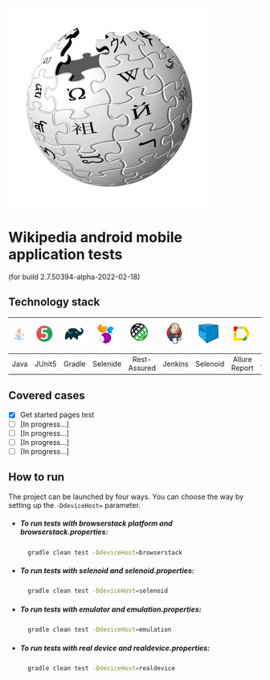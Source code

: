 ![](.\assets\icons\wikipedia_logo.svg "Wikipedia android mobile application tests")

# Wikipedia android mobile application tests

(for build 2.7.50394-alpha-2022-02-18)

## Technology stack

|![](.\assets\icons\java.svg "Java")|![](.\assets\icons\junit5.svg "JUnit5")|![](.\assets\icons\gradle.svg "Gradle")|![](.\assets\icons\selenide.svg "Selenide")|![](.\assets\icons\rest-assured.svg "Rest-Assured")|![](.\assets\icons\jenkins.svg "Jenkins")|![](.\assets\icons\selenoid.svg "Selenoid")|![](.\assets\icons\allurereport.svg "Allure Report")|![](.\assets\icons\alluretestops.svg "Allure TestOps")|![](.\assets\icons\jira.svg "Jira")|![](.\assets\icons\telegram.svg "Telegram")|
| :--------: |:--------: | :--------: | :--------: | :--------: | :--------: | :--------: | :--------: | :--------: | :--------: | :--------: |
| Java | JUnit5 | Gradle | Selenide | Rest-Assured | Jenkins | Selenoid | Allure Report | Allure TestOps | Jira | Telegram

## Covered cases

- [x] Get started pages test
- [ ] [In progress...]
- [ ] [In progress...]
- [ ] [In progress...]
- [ ] [In progress...]

## How to run

The project can be launched by four ways. You can choose the way by setting up the `-DdeviceHost=` parameter.

- ##### To run tests with browserstack platform and browserstack.properties:

    ```sh
      gradle clean test -DdeviceHost=browserstack
    ```

- ##### To run tests with selenoid and selenoid.properties:

    ```sh
      gradle clean test -DdeviceHost=selenoid
    ```

- ##### To run tests with emulator and emulation.properties:

    ```sh
      gradle clean test -DdeviceHost=emulation
    ```

- ##### To run tests with real device and realdevice.properties:

    ```sh
      gradle clean test -DdeviceHost=realdevice
    ```

